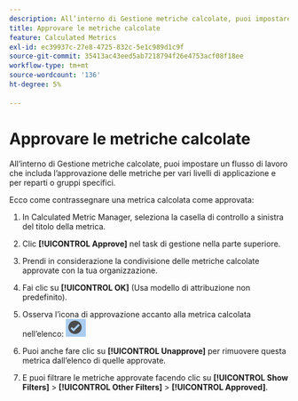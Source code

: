 ```yaml
---
description: All’interno di Gestione metriche calcolate, puoi impostare un flusso di lavoro che includa l’approvazione delle metriche per vari livelli di applicazione e per reparti o gruppi specifici.
title: Approvare le metriche calcolate
feature: Calculated Metrics
exl-id: ec39937c-27e8-4725-832c-5e1c989d1c9f
source-git-commit: 35413ac43eed5ab7218794f26e4753acf08f18ee
workflow-type: tm+mt
source-wordcount: '136'
ht-degree: 5%

---
```


# Approvare le metriche calcolate

All’interno di Gestione metriche calcolate, puoi impostare un flusso di lavoro che includa l’approvazione delle metriche per vari livelli di applicazione e per reparti o gruppi specifici.

Ecco come contrassegnare una metrica calcolata come approvata:

1. In Calculated Metric Manager, seleziona la casella di controllo a sinistra del titolo della metrica.
1. Clic **[!UICONTROL Approve]** nel task di gestione nella parte superiore.
1. Prendi in considerazione la condivisione delle metriche calcolate approvate con la tua organizzazione.
1. Fai clic su **[!UICONTROL OK]** (Usa modello di attribuzione non predefinito).
1. Osserva l’icona di approvazione accanto alla metrica calcolata nell’elenco:  ![](assets/cm_approve_icon.png)

1. Puoi anche fare clic su **[!UICONTROL Unapprove]** per rimuovere questa metrica dall’elenco di quelle approvate.
1. E puoi filtrare le metriche approvate facendo clic su **[!UICONTROL Show Filters]** > **[!UICONTROL Other Filters]** > **[!UICONTROL Approved]**.

